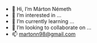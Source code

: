 - 👋 Hi, I’m Márton Németh
- 👀 I’m interested in ...
- 🌱 I’m currently learning ...
- 💞️ I’m looking to collaborate on ...
- 📫 martonn98@gmail.com

<!---
martonn98/martonn98 is a ✨ special ✨ repository because its `README.md` (this file) appears on your GitHub profile.
You can click the Preview link to take a look at your changes.
--->
